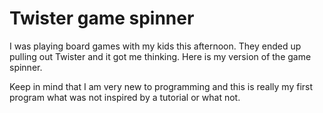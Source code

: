 # Twister game spinner #

I was playing board games with my kids this afternoon.  They ended up pulling out Twister and it got me thinking.  Here is my version of the game spinner.

Keep in mind that I am very new to programming and this is really my first program what was not inspired by a tutorial or what not.
